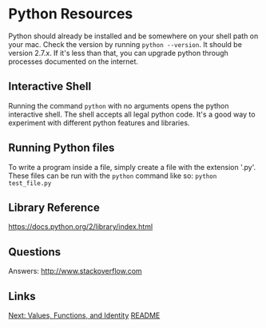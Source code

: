Python Resources
================

Python should already be installed and be somewhere on your shell path on your mac. Check the version by running `python --version`. It should be version 2.7.x. If it's less than that, you can upgrade python through processes documented on the internet.

Interactive Shell
-----------------
Running the command `python` with no arguments opens the python interactive shell. The shell accepts all legal python code. It's a good way to experiment with different python features and libraries.

Running Python files
--------------------
To write a program inside a file, simply create a file with the extension '.py'. These files can be run with the `python` command like so: `python test_file.py`

Library Reference
-----------------
https://docs.python.org/2/library/index.html

Questions
---------
Answers: http://www.stackoverflow.com

Links
-----
[Next: Values, Functions, and Identity](values_functions_identity.md)
[README](README.html)